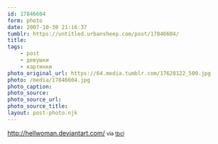 ```yaml
---
id: 17846604
form: photo
date: 2007-10-30 21:16:37
tumblr: https://untitled.urbansheep.com/post/17846604/
title:
tags:
    - post
    - девушки
    - картинки
photo_original_url: https://64.media.tumblr.com/17628122_500.jpg
photo: /media/17846604.jpg
photo_caption: 
photo_source:
photo_source_url:
photo_source_title:
layout: post-photo.njk
---
```


<p><a href="http://hellwoman.deviantart.com/">http://hellwoman.deviantart.com/</a> <small>via <a href="http://tbcl.tumblr.com/post/17679656">tbcl</a></small></p>
